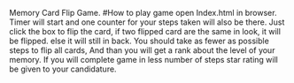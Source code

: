 Memory Card Flip Game.
#How to play game
open Index.html in browser.
Timer will start and one counter for your steps taken will also be there.
Just click the box to flip the card, if two flipped card are the same in look, it will be flipped. else it will still in back.
You should take as fewer as possible steps to flip all cards, And than you will get a rank about the level of your memory.
If you will complete game in less number of steps star rating will be given to your candidature.
